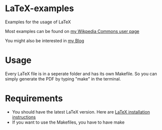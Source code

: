 LaTeX-examples
==============

Examples for the usage of LaTeX

Most examples can be found on [my Wikpedia Commons user page](http://commons.wikimedia.org/wiki/User:MartinThoma#Galerie)

You might also be interested in [my Blog](http://martin-thoma.com/tag/tikz/)

Usage
=====

Every LaTeX file is in a seperate folder and has its own Makefile.
So you can simply generate the PDF by typing "make" in the terminal.

Requirements
============

* You should have the latest LaTeX version. Here are
  [LaTeX installation instructions](http://martin-thoma.com/how-to-install-the-latest-latex-version/)
* If you want to use the Makefiles, you have to have make
